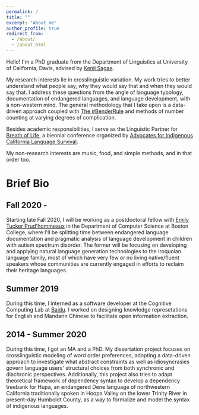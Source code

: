 ```yaml
---
permalink: /
title: ""
excerpt: "About me"
author_profile: true
redirect_from: 
  - /about/
  - /about.html
---
```



Hello! I'm a PhD graduate from the Department of Linguistics at University of California, Davis, advised by [Kenji Sagae](http://www.sagae.org). 

My research interests lie in crosslinguistic variation. My work tries to better understand what people say, why they would say that and when they would say that. I address these questions from the angle of language typology, documentation of endangered languages, and language development, with a non-western mind. The general methodology that I take upon is a data-driven approach coupled with [The #BenderRule](https://thegradient.pub/the-benderrule-on-naming-the-languages-we-study-and-why-it-matters/) and methods of number counting at varying degrees of complication. 

Besides academic responsibilities, I serve as the Linguistic Partner for [Breath of Life](https://aicls.org/breath-of-life-institute/), a biennial conference organized by [Advocates for Indigenous California Language Survival](https://aicls.org). 

My non-research interests are music, food, and simple methods, and in that order too.


Brief Bio
======

Fall 2020 -
------

Starting late Fall 2020, I will be working as a postdoctoral fellow with [Emily Tucker Prud'hommeaux](http://cs.bc.edu/~prudhome/publications.html) in the Department of Computer Science at Boston College, where I'll be splitting time between endangered language documentation and pragmatic analysis of language development in children with autism spectrum disorder. The former will be focusing on developing and applying natural language generation technologies to the Iroquoian language family, most of which have very few or no living native/fluent speakers whose communities are currently engaged in efforts to reclaim their heritage languages.

Summer 2019 
------

During this time, I interned as a software developer at the Cognitive Computing Lab at [Baidu](http://research.baidu.com/Index). I worked on designing knowledge represetations for English and Mandarin Chinese to facilitate open information extraction.

2014 - Summer 2020
------

During this time, I got an MA and a PhD. My dissertation project focuses on crosslinguistic modeling of word order preferences, adopting a data-driven approach to investigate what abstract constraints as well as idiosyncrasies govern language users' structural choices from both synchronic and diachronic perspectives. Additionally, this project also tries to adapt theoretical framework of dependency syntax to develop a dependency treebank for Hupa, an endangered Dene language of northwestern California traditionally spoken in Hoopa Valley on the lower Trinity River in present-day Humboldt County, as a way to formalize and model the syntax of indigenous languages.

